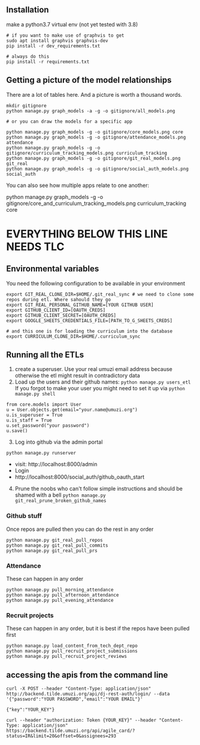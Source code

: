 ## Installation

make a python3.7 virtual env (not yet tested with 3.8)

```
# if you want to make use of graphvis to get
sudo apt install graphvis graphvis-dev
pip install -r dev_requirements.txt

# always do this
pip install -r requirements.txt
```

## Getting a picture of the model relationships

There are a lot of tables here. And a picture is worth a thousand words.

```
mkdir gitignore
python manage.py graph_models -a -g -o gitignore/all_models.png

# or you can draw the models for a specific app

python manage.py graph_models -g -o gitignore/core_models.png core
python manage.py graph_models -g -o gitignore/attendance_models.png attendance
python manage.py graph_models -g -o gitignore/curriculum_tracking_models.png curriculum_tracking
python manage.py graph_models -g -o gitignore/git_real_models.png git_real
python manage.py graph_models -g -o gitignore/social_auth_models.png social_auth
```

You can also see how multiple apps relate to one another:

python manage.py graph_models -g -o gitignore/core_and_curriculum_tracking_models.png curriculum_tracking core

# EVERYTHING BELOW THIS LINE NEEDS TLC

## Environmental variables

You need the following configuration to be available in your environment

```
export GIT_REAL_CLONE_DIR=$HOME/.git_real_sync # we need to clone some repos during etl. Where sahould they go
export GIT_REAL_PERSONAL_GITHUB_NAME=[YOUR GITHUB USER]
export GITHUB_CLIENT_ID=[OAUTH_CREDS]
export GITHUB_CLIENT_SECRET=[OAUTH_CREDS]
export GOOGLE_SHEETS_CREDENTIALS_FILE=[PATH_TO_G_SHEETS_CREDS]

# and this one is for loading the curriculum into the database
export CURRICULUM_CLONE_DIR=$HOME/.curriculum_sync
```

## Running all the ETLs

1. create a superuser. Use your real umuzi email address because otherwise the etl might result in contradictory data
2. Load up the users and their github names: `python manage.py users_etl`
   If you forgot to make your user you might need to set it up via `python manage.py shell`

```
from core.models import User
u = User.objects.get(email="your.name@umuzi.org")
u.is_superuser = True
u.is_staff = True
u.set_password("your password")
u.save()
```

3. Log into github via the admin portal

```
python manage.py runserver
```

- visit: http://localhost:8000/admin
- Login
- http://localhost:8000/social_auth/github_oauth_start

4. Prune the noobs who can't follow simple instructions and should be shamed with a bell `python manage.py git_real_prune_broken_github_names`

### Github stuff

Once repos are pulled then you can do the rest in any order

```
python manage.py git_real_pull_repos
python manage.py git_real_pull_commits
python manage.py git_real_pull_prs
```

### Attendance

These can happen in any order

```
python manage.py pull_morning_attendance
python manage.py pull_afternoon_attendance
python manage.py pull_evening_attendance
```

### Recruit projects

These can happen in any order, but it is best if the repos have been pulled first

```
python manage.py load_content_from_tech_dept_repo
python manage.py pull_recruit_project_submissions
python manage.py pull_recruit_project_reviews
```

## accessing the apis from the command line

```
curl -X POST --header "Content-Type: application/json" http://backend.tilde.umuzi.org/api/dj-rest-auth/login/ --data '{"password":"YOUR PASSWORD","email":"YOUR EMAIL"}'

{"key":"YOUR_KEY"}

curl --header "authorization: Token {YOUR_KEY}" --header "Content-Type: application/json" https://backend.tilde.umuzi.org/api/agile_card/?status=IR&limit=20&offset=0&assignees=293
```
